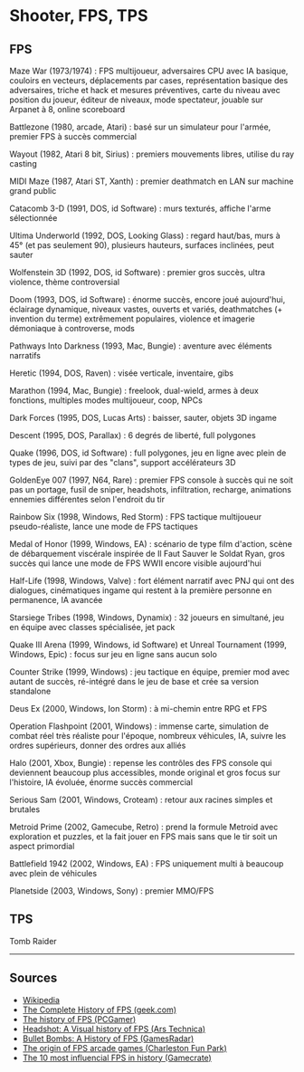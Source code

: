 # Shooter, FPS, TPS

## FPS

Maze War (1973/1974) : FPS multijoueur, adversaires CPU avec IA basique, couloirs en vecteurs, déplacements par cases, représentation basique des adversaires, triche et hack et mesures préventives, carte du niveau avec position du joueur, éditeur de niveaux, mode spectateur, jouable sur Arpanet à 8, online scoreboard

Battlezone (1980, arcade, Atari) : basé sur un simulateur pour l'armée, premier FPS à succès commercial

Wayout (1982, Atari 8 bit, Sirius) : premiers mouvements libres, utilise du ray casting

MIDI Maze (1987, Atari ST, Xanth) : premier deathmatch en LAN sur machine grand public

Catacomb 3-D (1991, DOS, id Software) : murs texturés, affiche l'arme sélectionnée

Ultima Underworld (1992, DOS, Looking Glass) : regard haut/bas, murs à 45° (et pas seulement 90), plusieurs hauteurs, surfaces inclinées, peut sauter

Wolfenstein 3D (1992, DOS, id Software) : premier gros succès, ultra violence, thème controversial

Doom (1993, DOS, id Software) : énorme succès, encore joué aujourd'hui, éclairage dynamique, niveaux vastes, ouverts et variés, deathmatches (+ invention du terme) extrêmement populaires, violence et imagerie démoniaque à controverse, mods

Pathways Into Darkness (1993, Mac, Bungie) : aventure avec éléments narratifs

Heretic (1994, DOS, Raven) : visée verticale, inventaire, gibs

Marathon (1994, Mac, Bungie) : freelook, dual-wield, armes à deux fonctions, multiples modes multijoueur, coop, NPCs

Dark Forces (1995, DOS, Lucas Arts) : baisser, sauter, objets 3D ingame

Descent (1995, DOS, Parallax) : 6 degrés de liberté, full polygones

Quake (1996, DOS, id Software) : full polygones, jeu en ligne avec plein de types de jeu, suivi par des "clans", support accélérateurs 3D

GoldenEye 007 (1997, N64, Rare) : premier FPS console à succès qui ne soit pas un portage, fusil de sniper, headshots, infiltration, recharge, animations ennemies différentes selon l'endroit du tir

Rainbow Six (1998, Windows, Red Storm) : FPS tactique multijoueur pseudo-réaliste, lance une mode de FPS tactiques

Medal of Honor (1999, Windows, EA) : scénario de type film d'action, scène de débarquement viscérale inspirée de Il Faut Sauver le Soldat Ryan, gros succès qui lance une mode de FPS WWII encore visible aujourd'hui

Half-Life (1998, Windows, Valve) : fort élément narratif avec PNJ qui ont des dialogues, cinématiques ingame qui restent à la première personne en permanence, IA avancée

Starsiege Tribes (1998, Windows, Dynamix) : 32 joueurs en simultané, jeu en équipe avec classes spécialisée, jet pack

Quake III Arena (1999, Windows, id Software) et Unreal Tournament (1999, Windows, Epic) : focus sur jeu en ligne sans aucun solo

Counter Strike (1999, Windows) : jeu tactique en équipe, premier mod avec autant de succès, ré-intégré dans le jeu de base et crée sa version standalone

Deus Ex (2000, Windows, Ion Storm) : à mi-chemin entre RPG et FPS

Operation Flashpoint (2001, Windows) : immense carte, simulation de combat réel très réaliste pour l'époque, nombreux véhicules, IA, suivre les ordres supérieurs, donner des ordres aux alliés

Halo (2001, Xbox, Bungie) : repense les contrôles des FPS console qui deviennent beaucoup plus accessibles, monde original et gros focus sur l'histoire, IA évoluée, énorme succès commercial

Serious Sam (2001, Windows, Croteam) : retour aux racines simples et brutales

Metroid Prime (2002, Gamecube, Retro) : prend la formule Metroid avec exploration et puzzles, et la fait jouer en FPS mais sans que le tir soit un aspect primordial

Battlefield 1942 (2002, Windows, EA) : FPS uniquement multi à beaucoup avec plein de véhicules

Planetside (2003, Windows, Sony) : premier MMO/FPS

## TPS

Tomb Raider

---

## Sources

- [Wikipedia](https://en.wikipedia.org/wiki/First-person_shooter)
- [The Complete History of FPS (geek.com)](https://www.geek.com/games/the-complete-history-of-first-person-shooters-1713135/)
- [The history of FPS (PCGamer)](https://www.pcgamer.com/the-history-of-the-first-person-shooter/)
- [Headshot: A Visual history of FPS (Ars Technica)](https://arstechnica.com/gaming/2016/02/headshot-a-visual-history-of-first-person-shooters/)
- [Bullet Bombs: A History of FPS (GamesRadar)](https://www.gamesradar.com/bullets-bombs-history-first-person-shooters/)
- [The origin of FPS arcade games (Charleston Fun Park)](https://charlestonfunpark.com/the-origin-of-first-person-shooter-arcade-games/)
- [The 10 most influencial FPS in history (Gamecrate)](https://www.gamecrate.com/10-most-influential-games-fps-history/17217)
